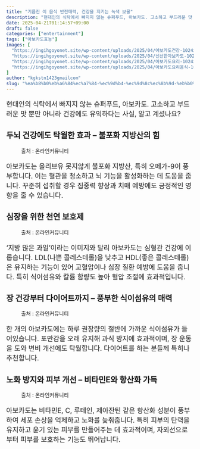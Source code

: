 ```yaml
---
title: "기름진 이 음식 반전매력, 건강을 지키는 녹색 보물"
description: "현대인의 식탁에서 빠지지 않는 슈퍼푸드, 아보카도. 고소하고 부드러운 맛 뿐만 아니라 건강에도 유익하다는 사실, 알고 계셨나요?"
date: 2025-04-21T01:14:57+09:00
draft: false
categories: ["entertainment"]
tags: ["아보카도효능"]
images: [
  "https://ingihgoyonet.site/wp-content/uploads/2025/04/아보카도건강-1024x683.jpg"
  "https://ingihgoyonet.site/wp-content/uploads/2025/04/신선한아보카도-1024x683.jpg"
  "https://ingihgoyonet.site/wp-content/uploads/2025/04/아보카도요리-1024x683.png"
  "https://ingihgoyonet.site/wp-content/uploads/2025/04/아보카도요리음식-1024x683.png"
]
author: "kgkstn1423gmailcom"
slug: "%ea%b8%b0%eb%a6%84%ec%a7%84-%ec%9d%b4-%ec%9d%8c%ec%8b%9d-%eb%b0%98%ec%a0%84%eb%a7%a4%eb%a0%a5-%ea%b1%b4%ea%b0%95%ec%9d%84-%ec%a7%80%ed%82%a4%eb%8a%94-%eb%85%b9%ec%83%89-%eb%b3%b4%eb%ac%bc"
---
```


<p style="font-size:18px">현대인의 식탁에서 빠지지 않는 슈퍼푸드, 아보카도. 고소하고 부드러운 맛 뿐만 아니라 건강에도 유익하다는 사실, 알고 계셨나요?</p> <h2 >두뇌 건강에도 탁월한 효과 – 불포화 지방산의 힘</h2> <figure ><img src="https://ingihgoyonet.site/wp-content/uploads/2025/04/아보카도건강-1024x683.jpg" alt="" style="aspect-ratio:16/9;object-fit:cover"/><figcaption >출처 : 온라인커뮤니티</figcaption></figure> <p style="font-size:18px">아보카도는 올리브유 못지않게 불포화 지방산, 특히 오메가-9이 풍부합니다. 이는 혈관을 청소하고 뇌 기능을 활성화하는 데 도움을 줍니다. 꾸준히 섭취할 경우 집중력 향상과 치매 예방에도 긍정적인 영향을 줄 수 있습니다.</p> <h2 >심장을 위한 천연 보호제</h2> <figure ><img src="https://ingihgoyonet.site/wp-content/uploads/2025/04/신선한아보카도-1024x683.jpg" alt="" style="aspect-ratio:16/9;object-fit:cover"/><figcaption >출처 : 온라인커뮤니티</figcaption></figure> <p style="font-size:18px">‘지방 많은 과일’이라는 이미지와 달리 아보카도는 심혈관 건강에 이롭습니다. LDL(나쁜 콜레스테롤)을 낮추고 HDL(좋은 콜레스테롤)은 유지하는 기능이 있어 고혈압이나 심장 질환 예방에 도움을 줍니다. 특히 식이섬유와 칼륨 함량도 높아 혈압 조절에 효과적입니다.</p> <h2 >장 건강부터 다이어트까지 – 풍부한 식이섬유의 매력</h2> <figure ><img src="https://ingihgoyonet.site/wp-content/uploads/2025/04/아보카도요리-1024x683.png" alt="" /><figcaption >출처 : 온라인커뮤니티</figcaption></figure> <p style="font-size:18px">한 개의 아보카도에는 하루 권장량의 절반에 가까운 식이섬유가 들어있습니다. 포만감을 오래 유지해 과식 방지에 효과적이며, 장 운동을 도와 변비 개선에도 탁월합니다. 다이어트를 하는 분들께 특히나 추천합니다.</p> <h2 >노화 방지와 피부 개선 – 비타민E와 항산화 가득</h2> <figure ><img src="https://ingihgoyonet.site/wp-content/uploads/2025/04/아보카도요리음식-1024x683.png" alt="" style="aspect-ratio:16/9;object-fit:cover"/><figcaption >출처 : 온라인커뮤니티</figcaption></figure> <p style="font-size:18px">아보카도는 비타민E, C, 루테인, 제아잔틴 같은 항산화 성분이 풍부하여 세포 손상을 억제하고 노화를 늦춰줍니다. 특히 피부의 탄력을 유지하고 윤기 있는 피부를 만들어주는 데 효과적이며, 자외선으로부터 피부를 보호하는 기능도 뛰어납니다.</p>